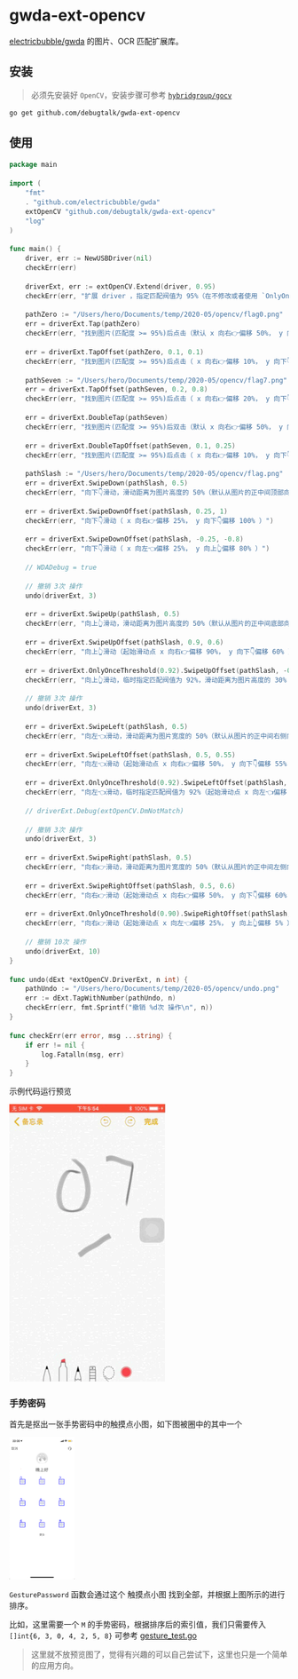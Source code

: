 # gwda-ext-opencv

[electricbubble/gwda](https://github.com/electricbubble/gwda) 的图片、OCR 匹配扩展库。

## 安装

> 必须先安装好 `OpenCV`，安装步骤可参考 [`hybridgroup/gocv`](https://github.com/hybridgroup/gocv#macos)

```bash
go get github.com/debugtalk/gwda-ext-opencv
```

## 使用
```go
package main

import (
	"fmt"
	. "github.com/electricbubble/gwda"
	extOpenCV "github.com/debugtalk/gwda-ext-opencv"
	"log"
)

func main() {
	driver, err := NewUSBDriver(nil)
	checkErr(err)

	driverExt, err := extOpenCV.Extend(driver, 0.95)
	checkErr(err, "扩展 driver ，指定匹配阀值为 95%（在不修改或者使用 `OnlyOnceThreshold` 的情况下）")

	pathZero := "/Users/hero/Documents/temp/2020-05/opencv/flag0.png"
	err = driverExt.Tap(pathZero)
	checkErr(err, "找到图片(匹配度 >= 95%)后点击（默认 x 向右👉偏移 50%， y 向下👇偏移 50%）")

	err = driverExt.TapOffset(pathZero, 0.1, 0.1)
	checkErr(err, "找到图片(匹配度 >= 95%)后点击（ x 向右👉偏移 10%， y 向下👇偏移 10%）")

	pathSeven := "/Users/hero/Documents/temp/2020-05/opencv/flag7.png"
	err = driverExt.TapOffset(pathSeven, 0.2, 0.8)
	checkErr(err, "找到图片(匹配度 >= 95%)后点击（ x 向右👉偏移 20%， y 向下👇偏移 80%）")

	err = driverExt.DoubleTap(pathSeven)
	checkErr(err, "找到图片(匹配度 >= 95%)后双击（默认 x 向右👉偏移 50%， y 向下👇偏移 50%）")

	err = driverExt.DoubleTapOffset(pathSeven, 0.1, 0.25)
	checkErr(err, "找到图片(匹配度 >= 95%)后点击（ x 向右👉偏移 10%， y 向下👇偏移 25%）")

	pathSlash := "/Users/hero/Documents/temp/2020-05/opencv/flag.png"
	err = driverExt.SwipeDown(pathSlash, 0.5)
	checkErr(err, "向下👇滑动，滑动距离为图片高度的 50%（默认从图片的正中间顶部向底部滑动，默认滑动距离为 1个 图片高度）")

	err = driverExt.SwipeDownOffset(pathSlash, 0.25, 1)
	checkErr(err, "向下👇滑动（ x 向右👉偏移 25%， y 向下👇偏移 100% ）")

	err = driverExt.SwipeDownOffset(pathSlash, -0.25, -0.8)
	checkErr(err, "向下👇滑动（ x 向左👈偏移 25%， y 向上👆偏移 80% ）")

	// WDADebug = true

	// 撤销 3次 操作
	undo(driverExt, 3)

	err = driverExt.SwipeUp(pathSlash, 0.5)
	checkErr(err, "向上👆滑动，滑动距离为图片高度的 50%（默认从图片的正中间底部向顶部滑动，默认滑动距离为 1个 图片高度）")

	err = driverExt.SwipeUpOffset(pathSlash, 0.9, 0.6)
	checkErr(err, "向上👆滑动（起始滑动点 x 向右👉偏移 90%， y 向下👇偏移 60% ）")

	err = driverExt.OnlyOnceThreshold(0.92).SwipeUpOffset(pathSlash, -0.1, -0.05, 0.3)
	checkErr(err, "向上👆滑动，临时指定匹配阀值为 92%，滑动距离为图片高度的 30%（起始滑动点 x 向左👈偏移 10%， y 向上👆偏移 5% ）")

	// 撤销 3次 操作
	undo(driverExt, 3)

	err = driverExt.SwipeLeft(pathSlash, 0.5)
	checkErr(err, "向左👈滑动，滑动距离为图片宽度的 50%（默认从图片的正中间右侧向左侧滑动，默认滑动距离为 1个 图片宽度）")

	err = driverExt.SwipeLeftOffset(pathSlash, 0.5, 0.55)
	checkErr(err, "向左👈滑动（起始滑动点 x 向右👉偏移 50%， y 向下👇偏移 55% ）")

	err = driverExt.OnlyOnceThreshold(0.92).SwipeLeftOffset(pathSlash, -0.15, -0.25)
	checkErr(err, "向左👈滑动，临时指定匹配阀值为 92%（起始滑动点 x 向左👈偏移 15%， y 向上👆偏移 25% ）")

	// driverExt.Debug(extOpenCV.DmNotMatch)

	// 撤销 3次 操作
	undo(driverExt, 3)

	err = driverExt.SwipeRight(pathSlash, 0.5)
	checkErr(err, "向右👉滑动，滑动距离为图片宽度的 50%（默认从图片的正中间左侧向右侧滑动，默认滑动距离为 1个 图片宽度）")

	err = driverExt.SwipeRightOffset(pathSlash, 0.5, 0.6)
	checkErr(err, "向右👉滑动（起始滑动点 x 向右👉偏移 50%， y 向下👇偏移 60% ）")

	err = driverExt.OnlyOnceThreshold(0.90).SwipeRightOffset(pathSlash, -0.25, -0.05)
	checkErr(err, "向右👉滑动（起始滑动点 x 向左👈偏移 25%， y 向上👆偏移 5% ）")

	// 撤销 10次 操作
	undo(driverExt, 10)
}

func undo(dExt *extOpenCV.DriverExt, n int) {
	pathUndo := "/Users/hero/Documents/temp/2020-05/opencv/undo.png"
	err := dExt.TapWithNumber(pathUndo, n)
	checkErr(err, fmt.Sprintf("撤销 %d次 操作\n", n))
}

func checkErr(err error, msg ...string) {
	if err != nil {
		log.Fatalln(msg, err)
	}
}

```

示例代码运行预览

![gwda-ext-opencv](https://raw.githubusercontent.com/electricbubble/ImageHosting/master/img/202005221801_gwda_ext_opencv.gif)


### 手势密码

首先是抠出一张手势密码中的触摸点小图，如下图被圈中的其中一个

<img src="https://raw.githubusercontent.com/electricbubble/ImageHosting/master/img/20200525101820.png" alt="gesture-password" style="zoom:25%;" />

`GesturePassword` 函数会通过这个 触摸点小图 找到全部，并根据上图所示的进行排序。

比如，这里需要一个 `M` 的手势密码，根据排序后的索引值，我们只需要传入 `[]int{6, 3, 0, 4, 2, 5, 8}`
可参考 [gesture_test.go](./gesture_test.go)

> 这里就不放预览图了，觉得有兴趣的可以自己尝试下，这里也只是一个简单的应用方向。
